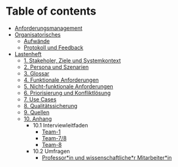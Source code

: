 # Table of contents

* [Anforderungsmanagement](README.md)
* [Organisatorisches](orga/README.md)
  * [Aufwände](orga/team-efforts.md)
  * [Protokoll und Feedback](orga/protokoll.md)
* [Lastenheft](lastenheft/README.md)
  * [1. Stakeholer, Ziele und Systemkontext](lastenheft/01.-stakeholer-ziele-und-systemkontext.md)
  * [2. Persona und Szenarien](lastenheft/02.-persona-und-szenarien.md)
  * [3. Glossar](lastenheft/03.-glossar.md)
  * [4. Funktionale Anforderungen](lastenheft/04.-funktionale-anforderungen.md)
  * [5. Nicht-funktionale Anforderungen](lastenheft/05.-nicht-funktionale-anforderungen.md)
  * [6. Priorisierung und Konfliktlösung](lastenheft/06.-priorisierung-und-konfliktloesung.md)
  * [7. Use Cases](lastenheft/07.-use-cases.md)
  * [8. Qualitätssicherung](lastenheft/08.-qualitaetssicherung.md)
  * [9. Quellen](lastenheft/09.-quellen.md)
  * [10. Anhang](lastenheft/10.-anhang.md)
    * 10.1 Interviewleitfaden
      * [Team-1](anhang/interviewleitfaden/Team-1_Projektleiter-InnoHub.md)
      * [Team-7/8](anhang/interviewleitfaden/Team-7-8_Firma-Hans-Berg.md)
      * [Team-8](anhang/interviewleitfaden/Team-8_Striko.md) 
    * 10.2 Umfragen
      * [Professor\*in und wissenschaftliche\*r Mitarbeiter\*in](anhang/umfragen/prof-ma.md)


